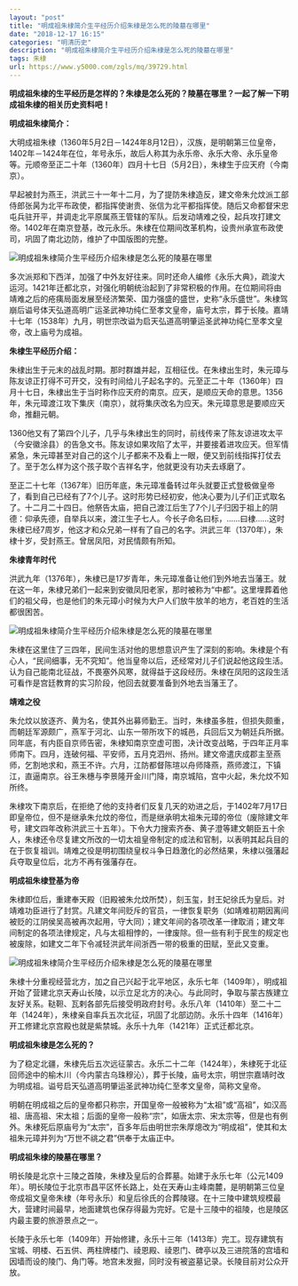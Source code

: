 ```yaml
---
layout: "post"
title: "明成祖朱棣简介生平经历介绍朱棣是怎么死的陵墓在哪里"
date: "2018-12-17 16:15"
categories: "明清历史"
description: "明成祖朱棣简介生平经历介绍朱棣是怎么死的陵墓在哪里"
tags: 朱棣
url: https://www.y5000.com/zgls/mq/39729.html
---
```






**明成祖朱棣的生平经历是怎样的？朱棣是怎么死的？陵墓在哪里？一起了解一下明成祖朱棣的相关历史资料吧！**

 **明成祖朱棣简介：**

大明成祖朱棣（1360年5月2日－1424年8月12日），汉族，是明朝第三位皇帝，1402年－1424年在位，年号永乐，故后人称其为永乐帝、永乐大帝、永乐皇帝等。元顺帝至正二十年（1360年）四月十七日（5月2日），朱棣生于应天府（今南京）。

早起被封为燕王，洪武三十一年十二月，为了提防朱棣造反，建文帝朱允炆派工部侍郎张昺为北平布政使，都指挥使谢贵、张信为北平都指挥使。随后又命都督宋忠屯兵驻开平，并调走北平原属燕王管辖的军队。后发动靖难之役，起兵攻打建文帝。1402年在南京登基，改元永乐。朱棣在位期间改革机构，设贵州承宣布政使司，巩固了南北边防，维护了中国版图的完整。

![明成祖朱棣简介生平经历介绍朱棣是怎么死的陵墓在哪里](https://img.y5000.com/uploads/allimg/190107/689c488f662691bc68f67cecad40dbaf.jpg)

多次派郑和下西洋，加强了中外友好往来。同时还命人编修《永乐大典》，疏浚大运河。1421年迁都北京，对强化明朝统治起到了非常积极的作用。在位期间将由靖难之后的疮痍局面发展至经济繁荣、国力强盛的盛世，史称“永乐盛世”。朱棣驾崩后谥号体天弘道高明广运圣武神功纯仁至孝文皇帝，庙号太宗，葬于长陵。嘉靖十七年（1538年）九月，明世宗改谥为启天弘道高明肇运圣武神功纯仁至孝文皇帝，改上庙号为成祖。

 **朱棣生平经历介绍：**

朱棣出生于元末的战乱时期。那时群雄并起，互相征伐。在朱棣出生时，朱元璋与陈友谅正打得不可开交，没有时间给儿子起名字的。元至正二十年（1360年）四月十七日，朱棣出生于当时称作应天府的南京。应天，是顺应天命的意思。1356年，朱元璋渡江攻下集庆（南京），就将集庆改名为应天。朱元璋意思是要顺应天命，推翻元朝。  

1360他又有了第四个儿子，几乎与朱棣出生的同时，前线传来了陈友谅进攻太平（今安徽涂县）的告急文书。陈友谅如果攻陷了太平，并要接着进攻应天。但军情紧急，朱元璋甚至对自己的这个儿子都来不及看上一眼，便又到前线指挥打仗去了。至于怎么样为这个孩子取个吉祥名字，他就更没有功夫去琢磨了。

至正二十七年（1367年）旧历年底，朱元璋准备转过年头就要正式登极做皇帝了，看到自己已经有了7个儿子。这时形势已经初安，他决心要为儿子们正式取名了。十二月二十四日。他祭告太庙，把自己渡江后生了7个儿子归因于祖上的阴德：仰承先德，自举兵以来，渡江生子七人。今长子命名曰标，……曰棣……这时朱棣已经7周岁，他这才和众兄弟一样有了自己的名字。洪武三年（1370年），朱棣十岁，受封燕王。曾居凤阳，对民情颇有所知。

 **朱棣青年时代**

洪武九年（1376年），朱棣已是17岁青年，朱元璋准备让他们到外地去当藩王。就在这一年，朱棣兄弟们一起来到安徽凤阳老家，那时被称为“中都”。这里埋葬着他们的祖父母，也是他们的朱元璋小时候为大户人们放牛放羊的地方，老百姓的生活都很困苦。

![明成祖朱棣简介生平经历介绍朱棣是怎么死的陵墓在哪里](https://img.y5000.com/uploads/allimg/190107/5de34c7bb9ed4634a06dd8852dff7647.jpg)

朱棣在这里住了三四年，民间生活对他的思想意识产生了深刻的影响。朱棣是个有心人，“民间细事，无不究知”。他当皇帝以后，还经常对儿子们说起他这段生活。认为自己能南北征战，不畏塞外风寒，就得益于这段经历。朱棣在凤阳的这段生活可看作是宫廷教育的实习阶段，他回去就要准备到外地去当藩王了。

 **靖难之役**

朱允炆以放逐齐、黄为名，使其外出募师勤王。当时，朱棣虽多胜，但损失颇重，而朝廷军源颇广，燕军于河北、山东一带所攻下的城邑，兵回后又为朝廷兵所据。同年底，有内臣自京师告密，朱棣知南京空虚可图，决计改变战略，于四年正月率师南下。四月，连破何福、平安师，五月克泗州、扬州。建文帝遣庆成郡主至燕师，乞割地求和，燕王不许。六月，江防都督陈瑄以舟师降燕，燕师渡江，下镇江，直逼南京。谷王朱橞与李景隆开金川门降，南京城陷，宫中火起，朱允炆不知所终。

朱棣攻下南京后，在拒绝了他的支持者们反复几天的劝进之后，于1402年7月17日即皇帝位，但不是继承朱允炆的帝位，而是继承明太祖朱元璋的帝位（废除建文年号，建文四年改称洪武三十五年）。下令大力搜索齐泰、黄子澄等建文朝臣五十余人，朱棣还令尽复建文所改的一切太祖皇帝制定的成法和官制，以表明其起兵目的在于恢复祖训。靖难之役是明初围绕皇权斗争日趋激化的必然结果，朱棣以强藩起兵夺取皇位后，北方不再有强藩存在。

 **明成祖朱棣登基为帝**

朱棣即位后，重建奉天殿（旧殿被朱允炆所焚），刻玉玺，封王妃徐氏为皇后。对靖难功臣进行了封赏。凡建文年间贬斥的官员，一律恢复职务（如靖难初期因离间被贬的江阴侯吴高被再次起用，守大同）；建文年间的各项改革一律取消；建文年间制定的各项法律规定，凡与太祖相悖的，一律废除。但一些有利于民生的规定也被废除，如建文二年下令减轻洪武年间浙西一带的极重的田赋，至此又变重。

![明成祖朱棣简介生平经历介绍朱棣是怎么死的陵墓在哪里](https://img.y5000.com/uploads/allimg/190107/c8fe8a88d09d600d8960d78c3d99dcd8.jpg)

朱棣十分重视经营北方，加之自己兴起于北平地区，永乐七年（1409年），明成祖开始了营建北京天寿山长陵，以示立足北方的决心。与此同时，争取与蒙古族建立友好关系。鞑靼、瓦剌各部先后接受明政府封号。永乐八年（1410年）至二十二年（1424年），朱棣亲自率兵五次北征，巩固了北部边防。永乐十四年（1416年）开工修建北京宫殿也就是紫禁城。永乐十九年（1421年）正式迁都北京。

 **明成祖朱棣是怎么死的？**

为了稳定北疆，朱棣先后五次远征蒙古。永乐二十二年（1424年），朱棣死于北征回师途中的榆木川（今内蒙古乌珠穆沁），葬于长陵，庙号太宗，明世宗嘉靖时改为明成祖。谥号启天弘道高明肇运圣武神功纯仁至孝文皇帝，简称文皇帝。  

明朝在明成祖之后的皇帝都只称宗，开国皇帝一般被称为“太祖”或“高祖”，如汉高祖、唐高祖、宋太祖；后面的皇帝一般称“宗”，如唐太宗、宋太宗等，但是也有例外。朱棣死后原庙号为“太宗”，百多年后由明世宗朱厚熜改为“明成祖”，使其和太祖朱元璋并列为“万世不祧之君”供奉于太庙正中。

 **明成祖朱棣的陵墓在哪里？**

明长陵是北京十三陵之首陵，朱棣及皇后的合葬墓。始建于永乐七年（公元1409年）。明长陵位于北京市昌平区怀长路上，处在天寿山主峰南麓，是明朝第三位皇帝成祖文皇帝朱棣（年号永乐）和皇后徐氏的合葬陵寝。在十三陵中建筑规模最大，营建时间最早，地面建筑也保存得最为完好。它是十三陵中的祖陵，也是陵区内最主要的旅游景点之一。

长陵于永乐七年（1409年）开始修建，永乐十三年（1413年）完工。现存建筑有宝城、明楼、石五供、两柱牌楼门、祾恩殿、祾恩门、碑亭以及三进院落的宫墙和因墙而设的陵门、角门等。地宫未发掘，同时没有被盗墓记录。长陵目前对公众开放。
